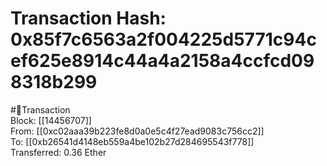 
Transaction Hash: 0x85f7c6563a2f004225d5771c94cef625e8914c44a4a2158a4ccfcd098318b299
====================================================================================
  
#💸Transaction  
Block: [[14456707]]  
From: [[0xc02aaa39b223fe8d0a0e5c4f27ead9083c756cc2]]  
To: [[0xb26541d4148eb559a4be102b27d284695543f778]]  
Transferred: 0.36 Ether